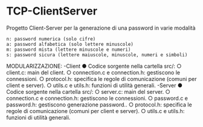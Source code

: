 # TCP-ClientServer
Progetto Client-Server per la generazione di una password in varie modalità

    n: password numerica (solo cifre)
    a: password alfabetica (solo lettere minuscole)
    m: password mista (lettere minuscole e numeri)
    s: password sicura (lettere maiuscole, minuscole, numeri e simboli)


MODULARIZZAZIONE:
-Client
●	Codice sorgente nella cartella src/:
○	client.c: main del client.
○	connection.c e connection.h: gestiscono le connessioni.
○	protocol.h: specifica le regole di comunicazione (comuni per client e server).
○	utils.c e utils.h: funzioni di utilità generali.
-Server
●	Codice sorgente nella cartella src/:
○	server.c: main del server.
○	connection.c e connection.h: gestiscono le connessioni.
○	password.c e password.h: gestiscono generazione password..
○	protocol.h: specifica le regole di comunicazione (comuni per client e server).
○	utils.c e utils.h: funzioni di utilità generali.

